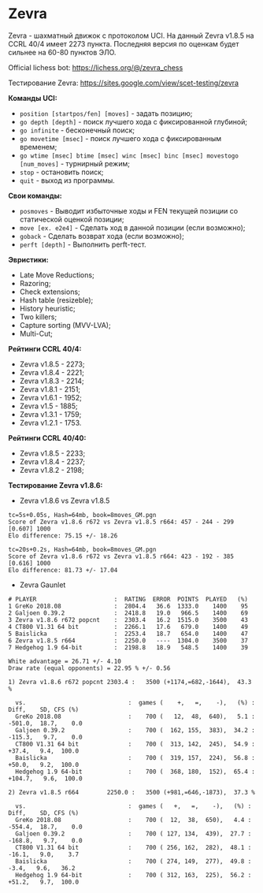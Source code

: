 # Zevra
Zevra - шахматный движок с протоколом UCI. На данный Zevra v1.8.5 на CCRL 40/4 имеет 2273 пункта. Последняя версия по оценкам будет сильнее на 60-80 пунктов ЭЛО.

Official lichess bot: https://lichess.org/@/zevra_chess

Тестирование Zevra: https://sites.google.com/view/scet-testing/zevra

**Команды UCI:**
+ `position [startpos/fen] [moves]` - задать позицию;
+ `go depth [depth]` - поиск лучшего хода с фиксированной глубиной;
+ `go infinite` - бесконечный поиск;
+ `go movetime [msec]` - поиск лучшего хода с фиксированным временем;
+ `go wtime [msec] btime [msec] winc [msec] binc [msec] movestogo [num_moves]` - турнирный режим;
+ `stop` - остановить поиск;
+ `quit` - выход из программы.

**Свои команды:**
+ `posmoves` - Выводит избыточные ходы и FEN текущей позиции со статической оценкой позиции;
+ `move [ex. e2e4]` - Сделать ход в данной позиции (если возможно);
+ `goback` - Сделать возврат хода (если возможно);
+ `perft [depth]` - Выполнить perft-тест.

**Эвристики:**
+ Late Move Reductions;
+ Razoring;
+ Check extensions;
+ Hash table (resizeble);
+ History heuristic;
+ Two killers;
+ Capture sorting (MVV-LVA);
+ Multi-Cut;

**Рейтинги CCRL 40/4:**
+ Zevra v1.8.5 - 2273;
+ Zevra v1.8.4 - 2221;
+ Zevra v1.8.3 - 2214;
+ Zevra v1.8.1 - 2151;
+ Zevra v1.6.1 - 1952;
+ Zevra v1.5 - 1885;
+ Zevra v1.3.1 - 1759;
+ Zevra v1.2.1 - 1753.

**Рейтинги CCRL 40/40:**
+ Zevra v1.8.5 - 2233;
+ Zevra v1.8.4 - 2237;
+ Zevra v1.8.2 - 2198;

**Тестирование Zevra v1.8.6:**

+ Zevra v1.8.6 vs Zevra v1.8.5
```
tc=5s+0.05s, Hash=64mb, book=8moves_GM.pgn
Score of Zevra v1.8.6 r672 vs Zevra v1.8.5 r664: 457 - 244 - 299  [0.607] 1000
Elo difference: 75.15 +/- 18.26
```
```
tc=20s+0.2s, Hash=64mb, book=8moves_GM.pgn
Score of Zevra v1.8.6 r672 vs Zevra v1.8.5 r664: 423 - 192 - 385  [0.616] 1000
Elo difference: 81.73 +/- 17.04
```

+ Zevra Gaunlet
```
# PLAYER                      :  RATING  ERROR  POINTS  PLAYED   (%)
1 GreKo 2018.08               :  2804.4   36.6  1333.0    1400    95
2 Galjoen 0.39.2              :  2418.8   19.0   966.5    1400    69
3 Zevra v1.8.6 r672 popcnt    :  2303.4   16.2  1515.0    3500    43
4 CT800 V1.31 64 bit          :  2266.1   17.6   679.0    1400    49
5 Baislicka                   :  2253.4   18.7   654.0    1400    47
6 Zevra v1.8.5 r664           :  2250.0   ----  1304.0    3500    37
7 Hedgehog 1.9 64-bit         :  2198.8   18.9   548.5    1400    39

White advantage = 26.71 +/- 4.10
Draw rate (equal opponents) = 22.95 % +/- 0.56
```
  
```
1) Zevra v1.8.6 r672 popcnt 2303.4 :   3500 (+1174,=682,-1644),  43.3 %

  vs.                             :  games (    +,   =,    -),   (%) :    Diff,    SD, CFS (%)
  GreKo 2018.08                   :    700 (   12,  48,  640),   5.1 :  -501.0,  18.7,    0.0
  Galjoen 0.39.2                  :    700 (  162, 155,  383),  34.2 :  -115.3,   9.7,    0.0
  CT800 V1.31 64 bit              :    700 (  313, 142,  245),  54.9 :   +37.4,   9.4,  100.0
  Baislicka                       :    700 (  319, 157,  224),  56.8 :   +50.0,   9.2,  100.0
  Hedgehog 1.9 64-bit             :    700 (  368, 180,  152),  65.4 :  +104.7,   9.6,  100.0

2) Zevra v1.8.5 r664        2250.0 :   3500 (+981,=646,-1873),  37.3 %

  vs.                             :  games (   +,   =,    -),   (%) :    Diff,    SD, CFS (%)
  GreKo 2018.08                   :    700 (  12,  38,  650),   4.4 :  -554.4,  18.7,    0.0
  Galjoen 0.39.2                  :    700 ( 127, 134,  439),  27.7 :  -168.8,   9.7,    0.0
  CT800 V1.31 64 bit              :    700 ( 256, 162,  282),  48.1 :   -16.1,   9.0,    3.7
  Baislicka                       :    700 ( 274, 149,  277),  49.8 :    -3.4,   9.6,   36.2
  Hedgehog 1.9 64-bit             :    700 ( 312, 163,  225),  56.2 :   +51.2,   9.7,  100.0
```
